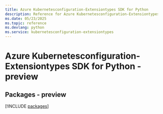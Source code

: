 ```yaml
---
title: Azure Kubernetesconfiguration-Extensiontypes SDK for Python
description: Reference for Azure Kubernetesconfiguration-Extensiontypes SDK for Python
ms.date: 05/23/2025
ms.topic: reference
ms.devlang: python
ms.service: kubernetesconfiguration-extensiontypes
---
```

# Azure Kubernetesconfiguration-Extensiontypes SDK for Python - preview
## Packages - preview
[!INCLUDE [packages](kubernetesconfiguration-extensiontypes-index.md)]